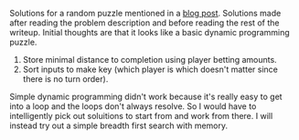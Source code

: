 Solutions for a random puzzle mentioned in a [blog post][1]. Solutions made after reading
the problem description and before reading the rest of the writeup. Initial thoughts are
that it looks like a basic dynamic programming puzzle.

1. Store minimal distance to completion using player betting amounts.
2. Sort inputs to make key (which player is which doesn't matter since there is no turn order).

Simple dynamic programming didn't work because it's really easy to get into a loop and the
loops don't always resolve. So I would have to intelligently pick out soluitions to start
from and work from there.  I will instead try out a simple breadth first search with memory.


[1]: http://www.boyter.org/2017/03/golang-solution-faster-equivalent-java-solution/ "Why is this GoLang solution faster than the equivalent Java Solution?"
